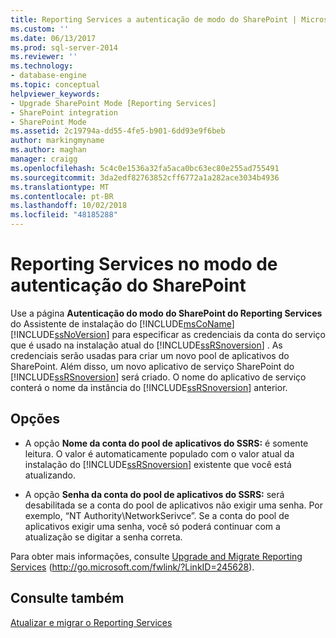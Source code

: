 ```yaml
---
title: Reporting Services a autenticação de modo do SharePoint | Microsoft Docs
ms.custom: ''
ms.date: 06/13/2017
ms.prod: sql-server-2014
ms.reviewer: ''
ms.technology:
- database-engine
ms.topic: conceptual
helpviewer_keywords:
- Upgrade SharePoint Mode [Reporting Services]
- SharePoint integration
- SharePoint Mode
ms.assetid: 2c19794a-dd55-4fe5-b901-6dd93e9f6beb
author: markingmyname
ms.author: maghan
manager: craigg
ms.openlocfilehash: 5c4c0e1536a32fa5aca0bc63ec80e255ad755491
ms.sourcegitcommit: 3da2edf82763852cff6772a1a282ace3034b4936
ms.translationtype: MT
ms.contentlocale: pt-BR
ms.lasthandoff: 10/02/2018
ms.locfileid: "48185288"
---
```

# <a name="reporting-services-sharepoint-mode-authentication"></a>Reporting Services no modo de autenticação do SharePoint
  Use a página **Autenticação do modo do SharePoint do Reporting Services** do Assistente de instalação do [!INCLUDE[msCoName](../../includes/msconame-md.md)] [!INCLUDE[ssNoVersion](../../includes/ssnoversion-md.md)] para especificar as credenciais da conta do serviço que é usado na instalação atual do [!INCLUDE[ssRSnoversion](../../includes/ssrsnoversion-md.md)] . As credenciais serão usadas para criar um novo pool de aplicativos do SharePoint. Além disso, um novo aplicativo de serviço SharePoint do [!INCLUDE[ssRSnoversion](../../includes/ssrsnoversion-md.md)] será criado. O nome do aplicativo de serviço conterá o nome da instância do [!INCLUDE[ssRSnoversion](../../includes/ssrsnoversion-md.md)] anterior.  
  
## <a name="options"></a>Opções  
  
-   A opção **Nome da conta do pool de aplicativos do SSRS:** é somente leitura. O valor é automaticamente populado com o valor atual da instalação do [!INCLUDE[ssRSnoversion](../../includes/ssrsnoversion-md.md)] existente que você está atualizando.  
  
-   A opção **Senha da conta do pool de aplicativos do SSRS:** será desabilitada se a conta do pool de aplicativos não exigir uma senha. Por exemplo, “NT Authority\NetworkSerivce”. Se a conta do pool de aplicativos exigir uma senha, você só poderá continuar com a atualização se digitar a senha correta.  
  
 Para obter mais informações, consulte [Upgrade and Migrate Reporting Services](http://go.microsoft.com/fwlink/?LinkID=245628) (http://go.microsoft.com/fwlink/?LinkID=245628).  
  
## <a name="see-also"></a>Consulte também  
 [Atualizar e migrar o Reporting Services](http://go.microsoft.com/fwlink/?LinkID=245628)  
  
  
